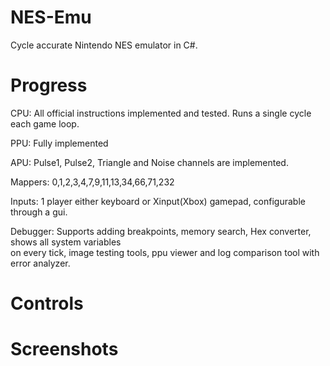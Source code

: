 # NES-Emu
Cycle accurate Nintendo NES emulator in C#.

# Progress
CPU: All official instructions implemented and tested. Runs a single cycle each game loop.  

PPU: Fully implemented

APU: Pulse1, Pulse2, Triangle and Noise channels are implemented.

Mappers: 0,1,2,3,4,7,9,11,13,34,66,71,232

Inputs: 1 player either keyboard or Xinput(Xbox) gamepad, configurable through a gui.

Debugger: Supports adding breakpoints, memory search, Hex converter, shows all system variables\
on every tick, image testing tools, ppu viewer and log comparison tool with error analyzer.

# Controls


# Screenshots
